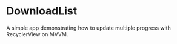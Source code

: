 # DownloadList
A simple app demonstrating how to update multiple progress with RecyclerView on MVVM.
